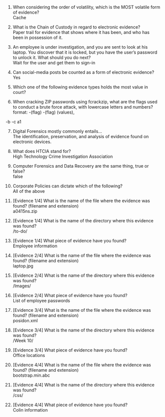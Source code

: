 1. When considering the order of volatility, which is the MOST volatile form of evidence? </br>
Cache

2. What is the Chain of Custody in regard to electronic evidence? </br>
Paper trail for evidence that shows where it has been, and who has been in possession of it.

3. An employee is under investigation, and you are sent to look at his laptop. You discover that it is locked, but you have the user’s password to unlock it. What
should you do next? </br>
Wait for the user and get them to sign-in

4. Can social-media posts be counted as a form of electronic evidence? </br>
Yes

5. Which one of the following evidence types holds the most value in court? </br>

6. When cracking ZIP passwords using fcrackzip, what are the flags used to conduct a brute force attack, with lowercase letters and numbers? format: -(flag) -(flag) (values), </br>

-b -c a1

7. Digital Forensics mostly commonly entails… </br>
The identification, preservation, and analysis of evidence found on electronic devices.

8. What does HTCIA stand for? </br>
High Technology Crime Investigation Association

9. Computer Forensics and Data Recovery are the same thing, true or false? </br>
false

10. Corporate Policies can dictate which of the following? </br>
All of the above

11. [Evidence 1/4] What is the name of the file where the evidence was found? (filename and extension) </br>
a0415ns.zip

12. [Evidence 1/4] What is the name of the directory where this evidence was found? </br>
/to-do/

13. [Evidence 1/4] What piece of evidence have you found? </br>
Employee information

14. [Evidence 2/4] What is the name of the file where the evidence was found? (filename and extension) </br>
laptop.jpg

15. [Evidence 2/4] What is the name of the directory where this evidence was found? </br>
/Images/

16. [Evidence 2/4] What piece of evidence have you found? </br>
List of employee passwords

17. [Evidence 3/4] What is the name of the file where the evidence was found? (filename and extension) </br>
posidon.xml

18. [Evidence 3/4] What is the name of the directory where this evidence was found? </br>
/Week 10/

19. [Evidence 3/4] What piece of evidence have you found? </br>
Office locations

20. [Evidence 4/4] What is the name of the file where the evidence was found? (filename and extension) </br>
bootstrap.min.abc

21. [Evidence 4/4] What is the name of the directory where this evidence was found? </br>
/css/

22. [Evidence 4/4] What piece of evidence have you found? </br>
Colin information
